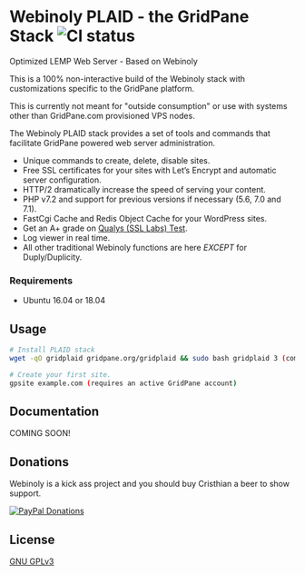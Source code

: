 # Webinoly PLAID - the GridPane Stack ![CI status](https://img.shields.io/badge/build-passing-brightgreen.svg)

Optimized LEMP Web Server - Based on Webinoly

This is a 100% non-interactive build of the Webinoly stack with customizations specific to the GridPane platform. 

This is currently not meant for "outside consumption" or use with systems other than GridPane.com provisioned VPS nodes. 

The Webinoly PLAID stack provides a set of tools and commands that facilitate GridPane powered web server administration.
- Unique commands to create, delete, disable sites.
- Free SSL certificates for your sites with Let’s Encrypt and automatic server configuration.
- HTTP/2 dramatically increase the speed of serving your content.
- PHP v7.2 and support for previous versions if necessary (5.6, 7.0 and 7.1).
- FastCgi Cache and Redis Object Cache for your WordPress sites.
- Get an A+ grade on [Qualys (SSL Labs) Test](https://www.ssllabs.com/ssltest/).
- Log viewer in real time.
- All other traditional Webinoly functions are here *EXCEPT* for Duply/Duplicity.

### Requirements
* Ubuntu 16.04 or 18.04

## Usage

```bash
# Install PLAID stack
wget -qO gridplaid gridpane.org/gridplaid && sudo bash gridplaid 3 (coming soon)

# Create your first site.
gpsite example.com (requires an active GridPane account)
```

## Documentation
COMING SOON!

## Donations
Webinoly is a kick ass project and you should buy Cristhian a beer to show support.

[![PayPal Donations](https://www.paypalobjects.com/webstatic/en_US/i/btn/png/gold-rect-paypal-60px.png)](https://www.paypal.me/qrokes)

## License
[GNU GPLv3](https://choosealicense.com/licenses/gpl-3.0/)

